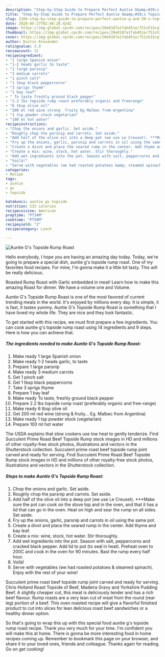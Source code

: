 ```yaml
---
description: "Step-by-Step Guide to Prepare Perfect Auntie G&amp;#39;s Topside Rump Roast"
title: "Step-by-Step Guide to Prepare Perfect Auntie G&amp;#39;s Topside Rump Roast"
slug: 2166-step-by-step-guide-to-prepare-perfect-auntie-g-and-39-s-topside-rump-roast
date: 2020-05-27T02:46:28.424Z
image: https://img-global.cpcdn.com/recipes/20e8187a1fab451e/751x532cq70/auntie-gs-topside-rump-roast-recipe-main-photo.jpg
thumbnail: https://img-global.cpcdn.com/recipes/20e8187a1fab451e/751x532cq70/auntie-gs-topside-rump-roast-recipe-main-photo.jpg
cover: https://img-global.cpcdn.com/recipes/20e8187a1fab451e/751x532cq70/auntie-gs-topside-rump-roast-recipe-main-photo.jpg
author: Dustin Alexander
ratingvalue: 3.9
reviewcount: 12
recipeingredient:
- "1 large Spanish onion"
- "1-2 heads garlic to taste"
- "1 large parsnip"
- "3 medium carrots"
- "1 pinch salt"
- "1 tbsp black peppercorns"
- "3 sprigs thyme"
- "1 bay leaf"
- " To taste freshly ground black pepper"
- "2.2 lbs topside rump roast preferably organic and freerange"
- "6 tbsp olive oil"
- "200 ml red wine strong  fruity Eg Malbec from Argentina"
- "1 tsp powder stock vegetarian"
- "100 ml hot water"
recipeinstructions:
- "Chop the onions and garlic. Set aside."
- "Roughly chop the parsnip and carrots. Set aside."
- "Add half of the olive oil into a deep pot (we use Le Creuset). ***Make sure the pot can cook on the stove top and in the oven, and that it has a lid that can go in the oven. Heat on high and sear the rump on all sides. Set aside."
- "Fry up the onions, garlic, parsnip and carrots in oil using the same pot."
- "Create a divot and place the seared rump in the center. Add thyme and bay leaf."
- "Create a mix: wine, stock, hot water. Stir thoroughly."
- "Add wet ingredients into the pot. Season with salt, peppercorns and cracked black pepper. Add lid to pot (to seal in heat). Preheat oven to 200C and cook in the oven for 90 minutes. Bast the rump every half hour."
- "Voilà!"
- "Serve with vegetables (we had roasted potatoes &amp; steamed spinach). Enjoy with the rest of your wine!"
categories:
- Recipe
tags:
- auntie
- gs
- topside

katakunci: auntie gs topside 
nutrition: 232 calories
recipecuisine: American
preptime: "PT34M"
cooktime: "PT50M"
recipeyield: "2"
recipecategory: Lunch

---
```



![Auntie G&#39;s Topside Rump Roast](https://img-global.cpcdn.com/recipes/20e8187a1fab451e/751x532cq70/auntie-gs-topside-rump-roast-recipe-main-photo.jpg)

Hello everybody, I hope you are having an amazing day today. Today, we're going to prepare a special dish, auntie g&#39;s topside rump roast. One of my favorites food recipes. For mine, I'm gonna make it a little bit tasty. This will be really delicious.

Roasted Rump Roast with Garlic embedded in meat! Learn how to make this amazing Roast for dinner. We have a volume one and Volume.

Auntie G&#39;s Topside Rump Roast is one of the most favored of current trending meals in the world. It's enjoyed by millions every day. It is simple, it is fast, it tastes yummy. Auntie G&#39;s Topside Rump Roast is something that I have loved my whole life. They are nice and they look fantastic.


To get started with this recipe, we must first prepare a few ingredients. You can cook auntie g&#39;s topside rump roast using 14 ingredients and 9 steps. Here is how you can achieve that.

<!--inarticleads1-->

##### The ingredients needed to make Auntie G&#39;s Topside Rump Roast:

1. Make ready 1 large Spanish onion
1. Make ready 1-2 heads garlic, to taste
1. Prepare 1 large parsnip
1. Make ready 3 medium carrots
1. Get 1 pinch salt
1. Get 1 tbsp black peppercorns
1. Take 3 sprigs thyme
1. Prepare 1 bay leaf
1. Make ready  To taste, freshly ground black pepper
1. Prepare 2.2 lbs topside rump roast (preferably organic and free-range)
1. Make ready 6 tbsp olive oil
1. Get 200 ml red wine (strong &amp; fruity... Eg. Malbec from Argentina)
1. Make ready 1 tsp powder stock (vegetarian)
1. Prepare 100 ml hot water


The USDA explains that slow cookers use low heat to gently tenderize. Find Succulent Prime Roast Beef Topside Rump stock images in HD and millions of other royalty-free stock photos, illustrations and vectors in the Shutterstock collection. Succulent prime roast beef topside rump joint carved and ready for serving. Find Succulent Prime Roast Beef Topside Rump stock images in HD and millions of other royalty-free stock photos, illustrations and vectors in the Shutterstock collection. 

<!--inarticleads2-->

##### Steps to make Auntie G&#39;s Topside Rump Roast:

1. Chop the onions and garlic. Set aside.
1. Roughly chop the parsnip and carrots. Set aside.
1. Add half of the olive oil into a deep pot (we use Le Creuset). ***Make sure the pot can cook on the stove top and in the oven, and that it has a lid that can go in the oven. Heat on high and sear the rump on all sides. Set aside.
1. Fry up the onions, garlic, parsnip and carrots in oil using the same pot.
1. Create a divot and place the seared rump in the center. Add thyme and bay leaf.
1. Create a mix: wine, stock, hot water. Stir thoroughly.
1. Add wet ingredients into the pot. Season with salt, peppercorns and cracked black pepper. Add lid to pot (to seal in heat). Preheat oven to 200C and cook in the oven for 90 minutes. Bast the rump every half hour.
1. Voilà!
1. Serve with vegetables (we had roasted potatoes &amp; steamed spinach). Enjoy with the rest of your wine!


Succulent prime roast beef topside rump joint carved and ready for serving. Chris Holland Roast Topside of Beef, Madeira Gravy and Yorkshire Pudding Beef. A slightly cheaper cut, this meat is deliciously tender and has a rich beef flavour. Rump roasts are a very lean cut of meat from the round (rear leg) portion of a beef. This oven roasted recipe will give a flavorful finished product to cut into slices for lean delicious roast beef sandwiches or a healthy dinner option. 

So that's going to wrap this up with this special food auntie g&#39;s topside rump roast recipe. Thank you very much for your time. I'm confident you will make this at home. There is gonna be more interesting food in home recipes coming up. Remember to bookmark this page on your browser, and share it to your loved ones, friends and colleague. Thanks again for reading. Go on get cooking!
